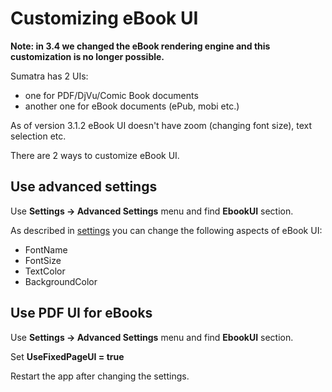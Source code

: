 # Customizing eBook UI

**Note: in 3.4 we changed the eBook rendering engine and this customization is no longer possible.**

Sumatra has 2 UIs:

- one for PDF/DjVu/Comic Book documents
- another one for eBook documents (ePub, mobi etc.)

As of version 3.1.2 eBook UI doesn't have zoom (changing font size), text selection etc.

There are 2 ways to customize eBook UI.

## Use advanced settings

Use **Settings -> Advanced Settings** menu and find **EbookUI** section.

As described in [settings](https://www.sumatrapdfreader.org/settings/settings) you can change the following aspects of eBook UI:

- FontName
- FontSize
- TextColor
- BackgroundColor

## Use PDF UI for eBooks

Use **Settings -> Advanced Settings** menu and find **EbookUI** section.

Set **UseFixedPageUI = true**

Restart the app after changing the settings.